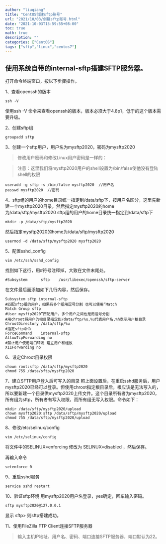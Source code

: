 ```yaml
---
author: "liuqiang"
title: "CentOS创建sftp账号"
url: "2021/10/03/创建sftp账号.html"
date: "2021-10-03T15:59:55+08:00"
toc: true
math: true
description: ""
categories: ["CentOS"]
tags: ["sftp","linux","centos7"]
---
```


## 使用系统自带的internal-sftp搭建SFTP服务器。

打开命令终端窗口，按以下步骤操作。

1、查看openssh的版本

    ssh -V 
使用ssh -V 命令来查看openssh的版本，版本必须大于4.8p1，低于的这个版本需要升级。

2、创建sftp组

    groupadd sftp

 3、创建一个sftp用户，用户名为mysftp2020，密码为mysftp2020

> 修改用户密码和修改Linux用户密码是一样的：

> 注意：这里我们将mysftp2020用户的shell设置为/bin/false使他没有登陆shell的权限

    useradd -g sftp -s /bin/false mysftp2020  //用户名
    passwd mysftp2020  //密码

4、sftp组的用户的home目录统一指定到/data/sftp下，按用户名区分，这里先新建一个mysftp2020目录，然后指定mysftp2020的home为/data/sftp/mysftp2020
sftp组的用户的home目录统一指定到/data/sftp下

    mkdir -p /data/sftp/mysftp2020
然后指定mysftp2020的home为/data/sftp/mysftp2020

`usermod -d /data/sftp/mysftp2020 mysftp2020`

5、配置sshd_config

    vim /etc/ssh/sshd_config

找到如下这行，用#符号注释掉，大致在文件末尾处。

    #Subsystem      sftp    /usr/libexec/openssh/sftp-server  

在文件最后面添加如下几行内容，然后保存。

    Subsystem sftp internal-sftp  
    #匹配sftp组的用户，如果有多个组用逗号分割 也可以使用“Match
    Match Group sftp  
    #User mysftp2020”匹配用户，多个用户之间也是用逗号分割
    #用chroot将用户的根目录指定到/data/ftp/%u,%u代表用户名,%h表示用户根目录
    ChrootDirectory /data/sftp/%u  
    #指定sftp命令
    ForceCommand    internal-sftp  
    AllowTcpForwarding no
    #禁止用户使用端口转发 建立用户和组放
    X11Forwarding no

6、设定Chroot目录权限
    

    chown root:sftp /data/sftp/mysftp2020
    chmod 755 /data/sftp/mysftp2020

7、建立SFTP用户登入后可写入的目录
照上面设置后，在重启sshd服务后，用户mysftp2020已经可以登录。但使用chroot指定根目录后，根应该是无法写入的，所以要新建一个目录供mysftp2020上传文件。这个目录所有者为mysftp2020，所有组为sftp，所有者有写入权限，而所有组无写入权限。命令如下：

    mkdir /data/sftp/mysftp2020/upload
    chown mysftp2020:sftp /data/sftp/mysftp2020/upload
    chmod 755 /data/sftp/mysftp2020/upload

8、修改/etc/selinux/config

    vim /etc/selinux/config
将文件中的SELINUX=enforcing 修改为 SELINUX=disabled ，然后保存。

再输入命令

    setenforce 0

9、重启sshd服务

    service sshd restart

10、验证sftp环境
用mysftp2020用户名登录，yes确定，回车输入密码。

    sftp mysftp2020@127.0.0.1
显示 sftp> 则sftp搭建成功。

11、使用FileZilla FTP Client连接SFTP服务器

> 输入主机IP地址、用户名、密码、端口连接SFTP服务器，端口默认为22。